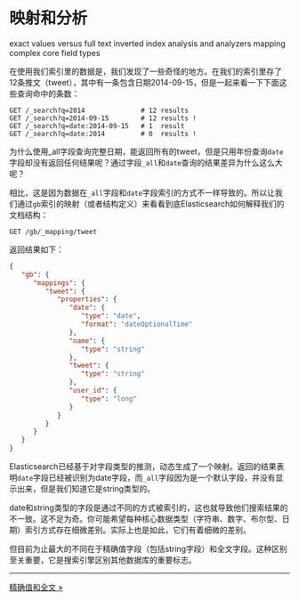 映射和分析
===========

exact values versus full text
inverted index
analysis and analyzers
mapping
complex core field types

在使用我们索引里的数据是，我们发现了一些奇怪的地方。在我们的索引里存了12条推文（tweet），其中有一条包含日期2014-09-15，但是一起来看一下下面这些查询命中的条数：

```shell
GET /_search?q=2014              # 12 results
GET /_search?q=2014-09-15        # 12 results !
GET /_search?q=date:2014-09-15   # 1  result
GET /_search?q=date:2014         # 0  results !
```

为什么使用_all字段查询完整日期，能返回所有的tweet，但是只用年份查询`date`字段却没有返回任何结果呢？通过字段`_all`和`date`查询的结果差异为什么这么大呢？

相比，这是因为数据在`_all`字段和`date`字段索引的方式不一样导致的。所以让我们通过`gb`索引的映射（或者结构定义）来看看到底Elasticsearch如何解释我们的文档结构：

```shell
GET /gb/_mapping/tweet
```
返回结果如下：

```json
{
   "gb": {
      "mappings": {
         "tweet": {
            "properties": {
               "date": {
                  "type": "date",
                  "format": "dateOptionalTime"
               },
               "name": {
                  "type": "string"
               },
               "tweet": {
                  "type": "string"
               },
               "user_id": {
                  "type": "long"
               }
            }
         }
      }
   }
}
```

Elasticsearch已经基于对字段类型的推测，动态生成了一个映射。返回的结果表明`date`字段已经被识别为date字段，而`_all`字段因为是一个默认字段，并没有显示出来，但是我们知道它是string类型的。

date和string类型的字段是通过不同的方式被索引的，这也就导致他们搜索结果的不一致。这不足为奇。你可能希望每种核心数据类型（字符串、数字、布尔型、日期）索引方式存在细微差别。实际上也是如此，它们有着细微的差别。

但目前为止最大的不同在于精确值字段（包括string字段）和全文字段。这种区别至关重要，它是搜索引擎区别其他数据库的重要标志。

--------------------------------

[精确值和全文 »](exact-values-versus-full-text) 
